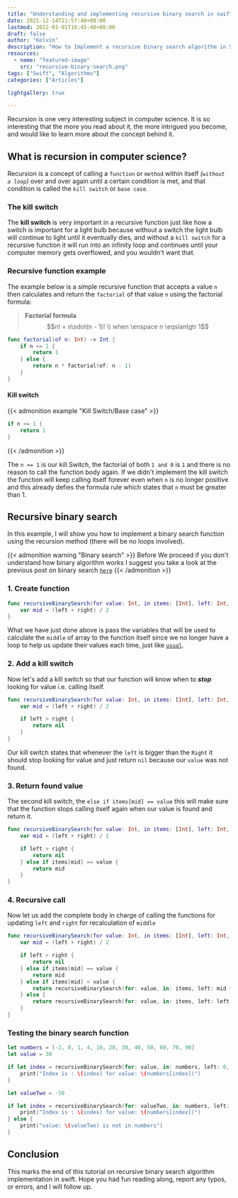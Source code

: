 ```yaml
---
title: "Understanding and implementing recursive binary search in swift"
date: 2021-12-14T21:57:40+08:00
lastmod: 2022-01-01T16:45:40+08:00
draft: false
author: "Kelvin"
description: "How to Implement a recursive binary search algorithm in Swift."
resources:
  - name: "featured-image"
    src: "recursive-binary-search.png"
tags: ["Swift", "Algorithms"]
categories: ["Articles"]

lightgallery: true

---
```


<!--more-->

Recursion is one very interesting subject in computer science. It is so interesting that the more you read about it,
the more intrigued you become, and would like to learn more about the concept behind it.

## What is recursion in computer science?

Recursion is a concept of calling a `function` or `method` within itself *(`without a loop`)* over and over again until
a certain condition is met, and that condition is called the `kill switch` or `base case`.

### The kill switch

The **kill switch** is very important in a recursive function just like how a switch is important for a light
bulb because without a switch the light bulb will continue to light until it eventually dies, and without
a `kill switch` for a recursive function it will run into an infinity loop and continues until your
computer memory gets overflowed, and you wouldn't want that.


### Recursive function example

The example below is a simple recursive function that accepts a value `n` then calculates and return
the `factorial` of that value `n` using the factorial formula:

> **Factorial formula**
$$n! = n\sdot(n - 1)! \\ when \enspace n \eqslantgtr 1$$


```swift
func factorial(of n: Int) -> Int {
    if n <= 1 {
        return 1
    } else {
        return n * factorial(of: n - 1)
    }
}
```

#### Kill switch

{{< admonition example "Kill Switch/Base case" >}}
``` swift
if n <= 1 {
    return 1
}
```
{{< /admonition >}}


The `n <= 1` is our kill Switch, the factorial of both `1 and 0` is `1`  and there is no reason to call the
function body again. If we didn't implement the kill switch the function will keep calling itself forever
even when `n` is no longer positive and this already defies the formula rule which states that `n` must
be greater than 1.

## Recursive binary search

In this example, I will show you how to implement a binary search function using the recursion method
(there will be no loops involved).

{{< admonition warning "Binary search" >}}
Before We proceed if you don't understand how binary algorithm works I suggest you take a look at the previous post on
binary search [`here`](/posts/implementing-binary-search-in-swift)
{{< /admonition >}}

### 1. Create function

```swift
func recursiveBinarySearch(for value: Int, in items: [Int], left: Int, right: Int) -> Int? {
    var mid = (left + right) / 2
}
```

What we have just done above is pass the variables that will be used to calculate the `middle` of array to the function
itself since we no longer have a loop to help us update their values each time, just like [`usual`](/posts/implementing-binary-search-in-swift).

### 2. Add a kill switch
Now let's add a kill switch so that our function will know when to _**stop**_ looking for value i.e. calling itself.

``` swift
func recursiveBinarySearch(for value: Int, in items: [Int], left: Int, right: Int) -> Int? {
    var mid = (left + right) / 2

    if left > right {
        return nil
    }
}
```

Our kill switch states that whenever the `left` is bigger than the `Right` it should stop looking for value and
just return `nil` because our `value` was not found.

### 3. Return found value
The second kill switch, the `else if items[mid] == value` this will make sure that the function stops calling
itself again when our value is found and return it.

```swift
func recursiveBinarySearch(for value: Int, in items: [Int], left: Int, right: Int) -> Int? {
    var mid = (left + right) / 2

    if left > right {
        return nil
    } else if items[mid] == value {
        return mid
    }
}
```

### 4. Recursive call
Now let us add the complete body in charge of calling the functions for updating
`left` and `right` for recalculation of `middle`

```swift
func recursiveBinarySearch(for value: Int, in items: [Int], left: Int, right: Int) -> Int? {
    var mid = (left + right) / 2

    if left > right {
        return nil
    } else if items[mid] == value {
        return mid
    } else if items[mid] < value {
        return recursiveBinarySearch(for: value, in: items, left: mid + 1, right: right)
    } else {
        return recursiveBinarySearch(for: value, in: items, left: left, right: mid - 1)
    }
}
```

### Testing the binary search function

```swift
let numbers = [-2, 0, 1, 4, 10, 20, 30, 40, 50, 60, 70, 90]
let value = 30

if let index = recursiveBinarySearch(for: value, in: numbers, left: 0, right: numbers.count - 1) {
    print("Index is : \(index) for value: \(numbers[index])")
}

let valueTwo = -50

if let index = recursiveBinarySearch(for: valueTwo, in: numbers, left: 0, right: numbers.count - 1) {
    print("Index is : \(index) for value: \(numbers[index])")
} else {
    print("value: \(valueTwo) is not in numbers")
}
```

## Conclusion

This marks the end of this tutorial on recursive binary search algorithm implementation in swift.
Hope you had fun reading along, report any typos, or errors, and I will follow up.